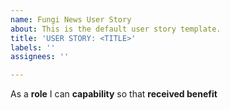 ```yaml
---
name: Fungi News User Story
about: This is the default user story template.
title: 'USER STORY: <TITLE>'
labels: ''
assignees: ''

---
```


As a **role** I can **capability** so that **received benefit**
